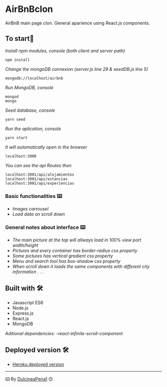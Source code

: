 # AirBnBclon
AirBnB main page clon. General aparience using React.js components.

## To start🚀

_Install npm modules, console (both client and server path)_

```
npm install
```

_Change the mongoDB connexion (server.js line 29 & seedDB.js line 5)_

```
mongodb://localhost/airbnb
```

_Run MongoDB, console_

```
mongod 
mongo
```

_Seed database, console_

```
yarn seed
```

_Run the aplication, console_

```
yarn start
```

_It will automatically open in the browser_

```
localhost:3000
```

_You can see the api Routes then_

```
localhost:3001/api/alojamientos
localhost:3001/api/estancias
localhost:3001/api/experiencias
```

### Basic functionalities ⌨️

* _Images carrousel_
* _Load data on scroll down_

### General notes about interface ⌨️

* _The main picture at the top will allways load in 100% view port width/height_
* _Pictures and every container has border-radius css property_
* _Some pictures has vertical gradient css property_
* _Menu and search tool has box-shadow css property_
* _When scroll down it loads the same components with different city information_
.
.
.

## Built with 🛠️

* Javascript ES6
* Node.js
* Express.js
* React.js
* MongoDB

_Aditional dependencies:_
_-react-infinite-scroll-component_

## Deployed version 🛠️

* [Heroku deployed version](https://murmuring-earth-56317.herokuapp.com/) 

---
⌨️ By [DulcineaPena1](https://github.com/dulcineapena1) 😊

